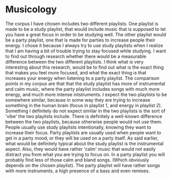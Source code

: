 # Musicology
The corpus I have chosen includes two different playlists. One playlist is made to be a study playlist, that would include music that is supposed to let you have a great focus in order to be studying well. The other playlist would be a party playlist, one that is made for parties to increase people their energy. I chose it because I always try to use study playlists when I realize that I am having a bit of trouble trying to stay focused while studying. I want to find out through research whether there would be a measurable difference between the two different playlists. I think what is very interesting about this research, would be to find out what is the exact thing that makes you feel more focused, and what the exact thing is that increases your energy when listening to a party playlist.
The comparison points in my corpus are that that the study playlist has more of instrumental and calm music, where the party playlist includes songs with much more energy, and much more intense intstruments. I expect the two playlists to be somewhere similar, because in some way they are trying to increase something in the human brain (focus in playlist 1, and energy in playlist 2). Something I definitely do not expect similar in the two playlists is the sort of 'vibe' the two playlists include. 
There is definitely a well-known difference between the two playlists, because otherwise people would not use them. People usually use study playlists intentionally, knowing they want to increase their focus. Party playlists are usually used when people want to get in a party mood, or they will be used on a party itself. 
As said earlier, what would be definitely typical about the study playlist is the instrumental aspect. Also, they would have rather 'calm' music that would not easily distract you from what you are trying to focus on. In a party playlist you will probably find less of those calm and bland songs. (Which obviously depends on the chosen playlist). The party playlist will have rather songs with more instruments, a high presence of a bass and even remixes.
